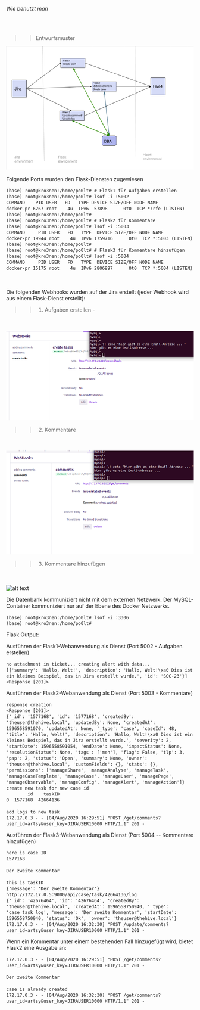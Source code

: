 <i> Wie benutzt man </i>

<br></br>
>>Entwurfsmuster

![alt text](https://raw.githubusercontent.com/kroen3n/Jira-TheHive4-integration-/master/deutsche_D0k/pics/envir.png)



Folgende Ports wurden den Flask-Diensten zugewiesen 

```
(base) root@kro3nen:/home/po0lt# # Flask1 für Aufgaben erstellen
(base) root@kro3nen:/home/po0lt# lsof -i :5002
COMMAND    PID USER   FD   TYPE DEVICE SIZE/OFF NODE NAME
docker-pr 6267 root    4u  IPv6  57898      0t0  TCP *:rfe (LISTEN)
(base) root@kro3nen:/home/po0lt#
(base) root@kro3nen:/home/po0lt# # Flask2 für Kommentare
(base) root@kro3nen:/home/po0lt# lsof -i :5003
COMMAND     PID USER   FD   TYPE  DEVICE SIZE/OFF NODE NAME
docker-pr 19944 root    4u  IPv6 1759716      0t0  TCP *:5003 (LISTEN)
(base) root@kro3nen:/home/po0lt#
(base) root@kro3nen:/home/po0lt# # Flask3 für Kommentare hinzufügen
(base) root@kro3nen:/home/po0lt# lsof -i :5004
COMMAND     PID USER   FD   TYPE  DEVICE SIZE/OFF NODE NAME
docker-pr 15175 root    4u  IPv6 2806997      0t0  TCP *:5004 (LISTEN)

```

<br></br>
Die folgenden Webhooks wurden auf der Jira erstellt (jeder Webhook wird aus einem Flask-Dienst erstellt):

>>1. Aufgaben erstellen - 

<br></br>
![alt text](https://raw.githubusercontent.com/kroen3n/Jira-TheHive4-integration-/master/deutsche_D0k/pics/Aufgaben_erstellen.png)

>>2. Kommentare 

<br></br>
![alt text](https://raw.githubusercontent.com/kroen3n/Jira-TheHive4-integration-/master/deutsche_D0k/pics/Komentare.png)

>>3. Kommentare hinzufügen

<br></br>
![alt text](https://raw.githubusercontent.com/kroen3n/Jira-TheHive4-integration-/master/deutsche_D0k/pics/Kommentare_hinzufügen.png)


Die Datenbank kommuniziert nicht mit dem externen Netzwerk. 
Der MySQL-Container kommuniziert nur auf der Ebene des Docker Netzwerks.

```
(base) root@kro3nen:/home/po0lt# lsof -i :3306
(base) root@kro3nen:/home/po0lt#
```




Flask Output:

Ausführen der Flask1-Webanwendung als Dienst (Port 5002 -  Aufgaben erstellen)
```
no attachment in ticket... creating alert with data...
[{'summary': 'Hallo, Welt!', 'description': 'Hallo, Welt!\xa0 Dies ist ein kleines Beispiel, das in Jira erstellt wurde.', 'id': 'SOC-23'}]
<Response [201]>
```

Ausführen der Flask2-Webanwendung als Dienst (Port 5003 - Kommentare)

```
response creation
<Response [201]>
{'_id': '1577168', 'id': '1577168', 'createdBy': 'theuser@thehive.local', 'updatedBy': None, 'createdAt': 1596558591070, 'updatedAt': None, '_type': 'case', 'caseId': 48, 'title': 'Hallo, Welt!', 'description': 'Hallo, Welt!\xa0 Dies ist ein kleines Beispiel, das in Jira erstellt wurde.', 'severity': 2, 'startDate': 1596558591054, 'endDate': None, 'impactStatus': None, 'resolutionStatus': None, 'tags': ['meh'], 'flag': False, 'tlp': 3, 'pap': 2, 'status': 'Open', 'summary': None, 'owner': 'theuser@thehive.local', 'customFields': {}, 'stats': {}, 'permissions': ['manageShare', 'manageAnalyse', 'manageTask', 'manageCaseTemplate', 'manageCase', 'manageUser', 'managePage', 'manageObservable', 'manageConfig', 'manageAlert', 'manageAction']}
create new task for new case id
        id    taskID
0  1577168  42664136

add logs to new task
172.17.0.3 - - [04/Aug/2020 16:29:51] "POST /get/comments?user_id=artsy&user_key=JIRAUSER10000 HTTP/1.1" 201 -

```

Ausführen der Flask3-Webanwendung als Dienst (Port 5004 -- Kommentare hinzufügen)

```
here is case ID
1577168

Der zweite Kommentar

this is taskID
{'message': 'Der zweite Kommentar'}
http://172.17.0.5:9000/api/case/task/42664136/log
{'_id': '42676464', 'id': '42676464', 'createdBy': 'theuser@thehive.local', 'createdAt': 1596558750940, '_type': 'case_task_log', 'message': 'Der zweite Kommentar', 'startDate': 1596558750940, 'status': 'Ok', 'owner': 'theuser@thehive.local'}
172.17.0.3 - - [04/Aug/2020 16:32:30] "POST /update/comments?user_id=artsy&user_key=JIRAUSER10000 HTTP/1.1" 201 -
```

Wenn ein Kommentar unter einem bestehenden Fall hinzugefügt wird, bietet Flask2 eine Ausgabe an:
```
172.17.0.3 - - [04/Aug/2020 16:29:51] "POST /get/comments?user_id=artsy&user_key=JIRAUSER10000 HTTP/1.1" 201 -

Der zweite Kommentar
 
case is already created
172.17.0.3 - - [04/Aug/2020 16:32:30] "POST /get/comments?user_id=artsy&user_key=JIRAUSER10000 HTTP/1.1" 201 -
```
